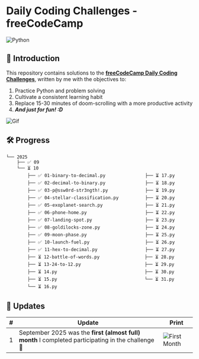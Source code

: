 # Daily Coding Challenges - freeCodeCamp

![Python](https://img.shields.io/badge/Python-FFD43B?style=for-the-badge&logo=python&logoColor=blue)

## 📌 Introduction

This repository contains solutions to the **[freeCodeCamp Daily Coding Challenges](https://www.freecodecamp.org/learn/daily-coding-challenge/archive)**, written by me with the objectives to:
1. Practice Python and problem solving
2. Cultivate a consistent learning habit
3. Replace 15-30 minutes of doom-scrolling with a more productive activity
4. ***And just for fun! :D***

![Gif](https://giffiles.alphacoders.com/297/2970.gif)

## 🛠️ Progress

```
└── 2025
    ├── ✅ 09
    └── ⏳ 10
        ├── ✅ 01-binary-to-decimal.py               ├── ⏳ 17.py
        ├── ✅ 02-decimal-to-binary.py               ├── ⏳ 18.py
        ├── ✅ 03-p@ssw0rd-str3ngth!.py              ├── ⏳ 19.py
        ├── ✅ 04-stellar-classification.py          ├── ⏳ 20.py
        ├── ✅ 05-exoplanet-search.py                ├── ⏳ 21.py
        ├── ✅ 06-phone-home.py                      ├── ⏳ 22.py
        ├── ✅ 07-landing-spot.py                    ├── ⏳ 23.py
        ├── ✅ 08-goldilocks-zone.py                 ├── ⏳ 24.py
        ├── ✅ 09-moon-phase.py                      ├── ⏳ 25.py
        ├── ✅ 10-launch-fuel.py                     ├── ⏳ 26.py
        ├── ✅ 11-hex-to-decimal.py                  ├── ⏳ 27.py
        ├── ⏳ 12-battle-of-words.py                 ├── ⏳ 28.py
        ├── ⏳ 13-24-to-12.py                        ├── ⏳ 29.py
        ├── ⏳ 14.py                                 ├── ⏳ 30.py
        ├── ⏳ 15.py                                 └── ⏳ 31.py
        └── ⏳ 16.py
```

## 💬 Updates

| # | Update                                                                                        | Print |
|---|-----------------------------------------------------------------------------------------------|-------|
| 1 | September 2025 was the **first (almost full) month** I completed participating in the challenge 🎉 | ![First Month](https://i.imgur.com/QGYw4Mz.png) |

